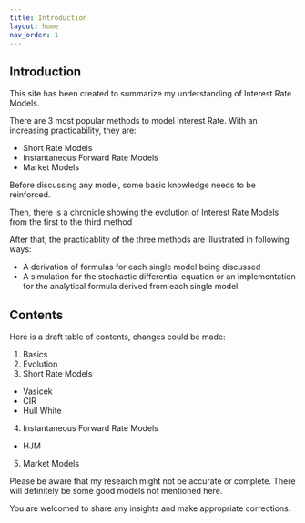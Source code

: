 ```yaml
---
title: Introduction
layout: home
nav_order: 1
---
```


## Introduction 

This site has been created to summarize my understanding of Interest Rate Models. 

There are 3 most popular methods to model Interest Rate. With an increasing practicability, they are: 
- Short Rate Models 
- Instantaneous Forward Rate Models 
- Market Models

Before discussing any model, some basic knowledge needs to be reinforced. 

Then, there is a chronicle showing the evolution of Interest Rate Models from the first to the third method

After that, the practicablity of the three methods are illustrated in following ways: 
- A derivation of formulas for each single model being discussed
- A simulation for the stochastic differential equation or an implementation for the analytical formula derived from each single model

## Contents

Here is a draft table of contents, changes could be made: 

1. Basics
2. Evolution
3. Short Rate Models
  - Vasicek
  - CIR
  - Hull White
4. Instantaneous Forward Rate Models
  - HJM
5. Market Models

Please be aware that my research might not be accurate or complete. There will definitely be some good models not mentioned here. 

You are welcomed to share any insights and make appropriate corrections. 

